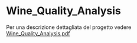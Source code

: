 # Wine_Quality_Analysis

Per una descrizione dettagliata del progetto vedere [Wine_Quality_Analysis.pdf](https://github.com/MarcoMungaiCoppolino/Data-Science-Portfolio/blob/main/Wine_Quality_Analysis/Wine_Quality_Analysis.pdf)
 
